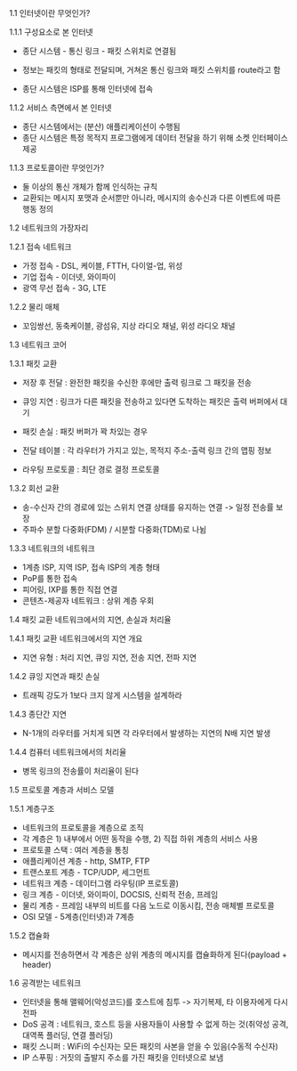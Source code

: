 1.1 인터넷이란 무엇인가?

1.1.1 구성요소로 본 인터넷

- 종단 시스템 - 통신 링크 - 패킷 스위치로 연결됨

- 정보는 패킷의 형태로 전달되며, 거쳐온 통신 링크와 패킷 스위치를 route라고 함
- 종단 시스템은 ISP를 통해 인터넷에 접속

1.1.2 서비스 측면에서 본 인터넷

- 종단 시스템에서는 (분산) 애플리케이션이 수행됨
- 종단 시스템은 특정 목적지 프로그램에게 데이터 전달을 하기 위해 소켓 인터페이스 제공

1.1.3 프로토콜이란 무엇인가?

- 둘 이상의 통신 개체가 함께 인식하는 규칙
- 교환되는 메시지 포맷과 순서뿐만 아니라, 메시지의 송수신과 다른 이벤트에 따른 행동 정의



1.2 네트워크의 가장자리

1.2.1 접속 네트워크

- 가정 접속 - DSL, 케이블, FTTH, 다이얼-업, 위성
- 기업 접속 - 이더넷, 와이파이
- 광역 무선 접속 - 3G, LTE

1.2.2 물리 매체

- 꼬임쌍선, 동축케이블, 광섬유, 지상 라디오 채널, 위성 라디오 채널



1.3 네트워크 코어

1.3.1 패킷 교환

- 저장 후 전달 : 완전한 패킷을 수신한 후에만 출력 링크로 그 패킷을 전송
- 큐잉 지연 : 링크가 다른 패킷을 전송하고 있다면 도착하는 패킷은 출력 버퍼에서 대기
- 패킷 손실 : 패킷 버퍼가 꽉 차있는 경우

- 전달 테이블 : 각 라우터가 가지고 있는, 목적지 주소-출력 링크 간의 맵핑 정보
- 라우팅 프로토콜 : 최단 경로 결정 프로토콜

1.3.2 회선 교환

- 송-수신자 간의 경로에 있는 스위치 연결 상태를 유지하는 연결 -> 일정 전송률 보장
- 주파수 분할 다중화(FDM) / 시분할 다중화(TDM)로 나뉨

1.3.3 네트워크의 네트워크

- 1계층 ISP, 지역 ISP, 접속 ISP의 계층 형태
- PoP를 통한 접속
- 피어링, IXP를 통한 직접 연결
- 콘텐츠-제공자 네트워크 : 상위 계층 우회



1.4 패킷 교환 네트워크에서의 지연, 손실과 처리율

1.4.1 패킷 교환 네트워크에서의 지연 개요

- 지연 유형 : 처리 지연, 큐잉 지연, 전송 지연, 전파 지연

1.4.2 큐잉 지연과 패킷 손실

- 트래픽 강도가 1보다 크지 않게 시스템을 설계하라

1.4.3 종단간 지연

- N-1개의 라우터를 거치게 되면 각 라우터에서 발생하는 지연의 N배 지연 발생

1.4.4 컴퓨터 네트워크에서의 처리율

- 병목 링크의 전송률이 처리율이 된다



1.5 프로토콜 계층과 서비스 모델

1.5.1 계층구조

- 네트워크의 프로토콜을 계층으로 조직
- 각 계층은 1) 내부에서 어떤 동작을 수행, 2) 직접 하위 계층의 서비스 사용
- 프로토콜 스택 : 여러 계층을 통칭
- 애플리케이션 계층 - http, SMTP, FTP
- 트랜스포트 계층 - TCP/UDP, 세그먼트
- 네트워크 계층 - 데이터그램 라우팅(IP 프로토콜)
- 링크 계층 - 이더넷, 와이파이, DOCSIS, 신뢰적 전송, 프레임
- 물리 계층 - 프레임 내부의 비트를 다음 노드로 이동시킴, 전송 매체별 프로토콜
- OSI 모델 - 5계층(인터넷)과 7계층

1.5.2 캡슐화

- 메시지를 전송하면서 각 계층은 상위 계층의 메시지를 캡슐화하게 된다(payload + header)



1.6 공격받는 네트워크

- 인터넷을 통해 맬웨어(악성코드)를 호스트에 침투 -> 자기복제, 타 이용자에게 다시 전파
- DoS 공격 : 네트워크, 호스트 등을 사용자들이 사용할 수 없게 하는 것(취약성 공격, 대역폭 플러딩, 연결 플러딩)
- 패킷 스니퍼 : WiFi의 수신자는 모든 패킷의 사본을 얻을 수 있음(수동적 수신자)
- IP 스푸핑 : 거짓의 출발지 주소를 가진 패킷을 인터넷으로 보냄